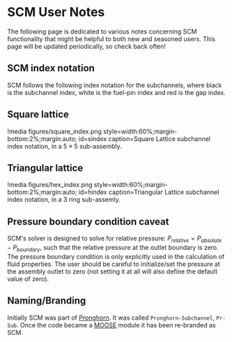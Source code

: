 # SCM User Notes

The following page is dedicated to various notes concerning SCM functionality
that might be helpful to both new and seasoned users. This page will be updated
periodically, so check back often!

## SCM index notation

SCM follows the following index notation for the subchannels, where black is the subchannel
index, white is the fuel-pin index and red is the gap index.

## Square lattice

!media figures/square_index.png
    style=width:60%;margin-bottom:2%;margin:auto;
    id=sindex
    caption=Square Lattice subchannel index notation, in a $5 \times 5$ sub-assembly.

## Triangular lattice

!media figures/hex_index.png
    style=width:60%;margin-bottom:2%;margin:auto;
    id=hindex
    caption=Triangular Lattice subchannel index notation, in a $3$ ring sub-assemly.

## Pressure boundary condition caveat

SCM's solver is designed to solve for relative pressure: $P_{relative} = P_{absolute} - P_{boundary}$, such that the relative pressure at the outlet boundary is zero. The pressure boundary condition is only explicitly used in the calculation of fluid properties. The user should be careful to initialize/set the pressure at the assembly outlet to zero (not setting it at all will also define the default value of zero).

## Naming/Branding

Initially SCM was part of [Pronghorn](https://mooseframework.inl.gov/ncrc/applications/ncrc_root_pronghorn.html). It was called `Pronghorn-Subchannel`, `Pr-Sub`. Once the code became a [MOOSE](https://mooseframework.inl.gov/index.html) module it has been re-branded as SCM.
